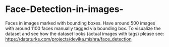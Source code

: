 # Face-Detection-in-images-
Faces in images marked with bounding boxes. Have around 500 images with around 1100 faces manually tagged via bounding box.  To visualize the dataset and see how the dataset looks (actual images with tags) please see: https://dataturks.com/projects/devika.mishra/face_detection
